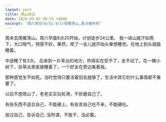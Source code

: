 ```yaml
---
layout: post
title: 爬山日记
date: 2024-09-02 08:53 +0800
excerpt: "周六周日(8/31-9/1)爬雁荡山,差点被热死"
---
```

周末去爬雁荡山。周六早晨8点20开始，计划徒步24公里。
我一进山就汗如雨下，大口喘气，预感不妙。果然，爬了一会儿就开始头晕想睡觉。在地上到头就能睡着。

中途睡了有3次。 后来到一片草丛的地方，热得实在受不了，走不动了。在一棵小树下，杂草丛里直接睡着了，一个好友在旁边看着我。

那种感觉生不如死。当时觉得只要活着回去就够了，生活中其它的什么事情都不重要了。

以后不想爬山了，老老实实玩轮滑，不折磨自己了。

有些东西不适合自己，不能硬上。有些苦自己吃不来，不能硬吃。

放过自己，告诉自己: 没所谓，不致于，没必要。